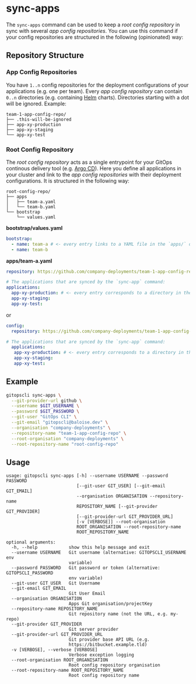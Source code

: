 # sync-apps

The `sync-apps` command can be used to keep a *root config repository* in sync with several *app config repositories*. You can use this command if your config repositories are structured in the following (opinionated) way:

## Repository Structure

### App Config Repositories

You have `1..n` config repositories for the deployment configurations of your applications (e.g. one per team). Every *app config repository* can contain `0..n` directories (e.g. containing [Helm](https://helm.sh/) charts). Directories starting with a dot will be ignored. Example:

```
team-1-app-config-repo/
├── .this-will-be-ignored
├── app-xy-production
├── app-xy-staging
└── app-xy-test
```

### Root Config Repository

The *root config repository* acts as a single entrypoint for your GitOps continous delivery tool (e.g. [Argo CD](https://argoproj.github.io/argo-cd/)). Here you define all applications in your cluster and link to the *app config repositories* with their deployment configurations. It is structured in the following way:

```
root-config-repo/
├── apps
│   ├── team-a.yaml
│   └── team-b.yaml
└── bootstrap
    └── values.yaml
```

**bootstrap/values.yaml**
```yaml
bootstrap:
  - name: team-a # <- every entry links to a YAML file in the `apps/` directory
  - name: team-b
```

**apps/team-a.yaml**
```yaml
repository: https://github.com/company-deployments/team-1-app-config-repo.git # link to your apps root repository

# The applications that are synced by the `sync-app` command:
applications:
  app-xy-production: # <- every entry corresponds to a directory in the apps root repository
  app-xy-staging:
  app-xy-test:
```
or

```yaml
config:
  repository: https://github.com/company-deployments/team-1-app-config-repo.git # link to your apps root repository

# The applications that are synced by the `sync-app` command:
  applications:
   app-xy-production: # <- every entry corresponds to a directory in the apps root repository
   app-xy-staging:
   app-xy-test:
```

## Example

```bash
gitopscli sync-apps \
  --git-provider-url github \
  --username $GIT_USERNAME \
  --password $GIT_PASSWORD \
  --git-user "GitOps CLI" \
  --git-email "gitopscli@baloise.dev" \
  --organisation "company-deployments" \
  --repository-name "team-1-app-config-repo" \
  --root-organisation "company-deployments" \
  --root-repository-name "root-config-repo"
```

## Usage
```
usage: gitopscli sync-apps [-h] --username USERNAME --password PASSWORD
                           [--git-user GIT_USER] [--git-email GIT_EMAIL]
                           --organisation ORGANISATION --repository-name
                           REPOSITORY_NAME [--git-provider GIT_PROVIDER]
                           [--git-provider-url GIT_PROVIDER_URL]
                           [-v [VERBOSE]] --root-organisation
                           ROOT_ORGANISATION --root-repository-name
                           ROOT_REPOSITORY_NAME

optional arguments:
  -h, --help            show this help message and exit
  --username USERNAME   Git username (alternative: GITOPSCLI_USERNAME env
                        variable)
  --password PASSWORD   Git password or token (alternative: GITOPSCLI_PASSWORD
                        env variable)
  --git-user GIT_USER   Git Username
  --git-email GIT_EMAIL
                        Git User Email
  --organisation ORGANISATION
                        Apps Git organisation/projectKey
  --repository-name REPOSITORY_NAME
                        Git repository name (not the URL, e.g. my-repo)
  --git-provider GIT_PROVIDER
                        Git server provider
  --git-provider-url GIT_PROVIDER_URL
                        Git provider base API URL (e.g.
                        https://bitbucket.example.tld)
  -v [VERBOSE], --verbose [VERBOSE]
                        Verbose exception logging
  --root-organisation ROOT_ORGANISATION
                        Root config repository organisation
  --root-repository-name ROOT_REPOSITORY_NAME
                        Root config repository name
```
